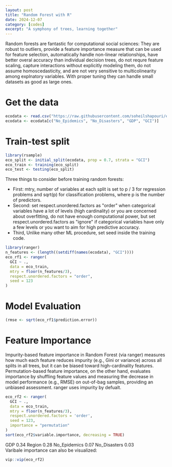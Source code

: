 ```yaml
---
layout: post
title: "Random Forest with R"
date: 2024-12-07
category: [codes]
excerpt: "A symphony of trees, learning together"
---  
```

Random forests are fantastic for computational social sciences: They are robust to outliers, provide a feature importance measure that can be used for feature selection, automatically handle non-linear relationships, have better overal accuracy than individual decision trees, do not requre feature scaling, capture interactions without explicitly modeling them, do not assume homoscedasticity, and are not very sensitive to multicolinearity among explnatory variables. With proper tuning they can handle small datasets as good as large ones. 

# Get the data
```r
ecodata <- read.csv("https://raw.githubusercontent.com/soheilshapouri/epidemics_collectivism/main/Data%20S2.csv")
ecodata <- ecodata[c("No_Epidemics", "No_Disasters", "GDP", "GCI")]
```
# Train-test split
```r
library(rsample)
eco_split <- initial_split(ecodata, prop = 0.7, strata = "GCI")
eco_train <- training(eco_split)
eco_test <- testing(eco_split)
```
Three things to consider before training random forests:
- First: mtry, number of variables at each split is set to p / 3 for regression problems and sqrt(p) for classification problems, where p is the number of predictors.
- Second: set respect.unordered.factors as "order" when categorical variables have a lot of levels (high cardinality) or you are concerned about overfitting, do not have enough computational power, but set respect.unordered.factors as "ignore" if categorical variables have only a few levels or you want to aim for high predictive accuracy.
- Third, Unlike many other ML procedure, set seed inside the training code.

```r
library(ranger)
n_features <- (length((setdiff(names(ecodata), "GCI"))))
eco_rf1 <- ranger(
  GCI ~ ., 
  data = eco_train,
  mtry = floor(n_features/3),
  respect.unordered.factors = "order",
  seed = 123
)
```
# Model Evaluation
```r
(rmse <- sqrt(eco_rf1$prediction.error))
```
# Feature Importance 
Impurity-based feature importance in Random Forest (via ranger) measures how much each feature reduces impurity (e.g., Gini or variance) across all splits in all trees, but it can be biased toward high-cardinality features. Permutation-based feature importance, on the other hand, evaluates importance by shuffling feature values and measuring the decrease in model performance (e.g., RMSE) on out-of-bag samples, providing an unbiased assessment.
ranger uses impurity by defualt.
```r
eco_rf2 <- ranger(
  GCI ~ .,
  data = eco_train, 
  mtry = floor(n_features/3),
  respect.unordered.factors = 'order',
  seed = 123, 
  importance = "permutation"
)
sort(eco_rf2$variable.importance, decreasing = TRUE)
```
GDP 0.34   Region 0.28   No_Epidemics 0.07 No_Disasters 0.03  
Varibale importance can also be visualized:
```r
vip::vip(eco_rf2)
```

  

   









